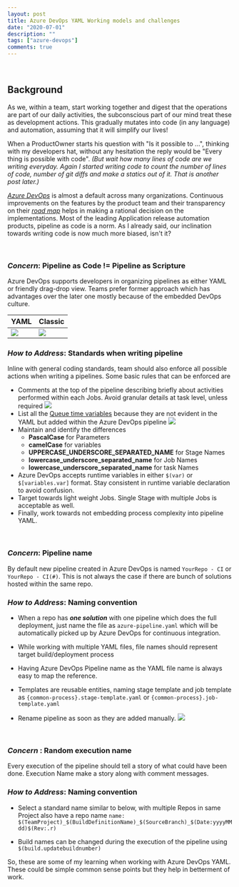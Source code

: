 ```yaml
---
layout: post
title: Azure DevOps YAML Working models and challenges
date: "2020-07-01"
description: ""
tags: ["azure-devops"]
comments: true
---
```

<!-- Post Content -->

<br/>

## Background
As we, within a team, start working together and digest that the operations are part of our daily activities, the subconscious part of our mind treat these as development actions. This gradually mutates into code (in any language) and automation, assuming that it will simplify our lives! 

When a ProductOwner starts his question with "Is it possible to ...", thinking with my developers hat, without any hesitation the reply would be "Every thing is possible with code". _(But wait how many lines of code are we writing everyday. Again I started writing code to count the number of lines of code, number of git diffs and make a statics out of it. That is another post later.)_

_[Azure DevOps](https://dev.azure.com)_ is almost a default across many organizations. Continuous improvements on the features by the product team and their transparency on their _[road map](https://dev.azure.com/mseng/AzureDevOpsRoadmap/_workitems/recentlyupdated)_ helps in making a rational decision on the implementations. Most of the leading Application release automation products, pipeline as code is a norm. As I already said, our inclination towards writing code is now much more biased, isn't it? 

<br/>

### _Concern_: __Pipeline as Code != Pipeline as Scripture__

Azure DevOps supports developers in organizing pipelines as either YAML or friendly drag-drop view. Teams prefer former approach which has advantages over the later one mostly because of the embedded DevOps culture.

|   YAML   |    Classic   |
|---|---|
|![](../../assets2020-07-02-AzDevops-Yaml-Build.jpg)|![](../../assets2020-07-02-AzDevops-Classic-Build.jpg)|

### _How to Address_: __Standards when writing pipeline__

Inline with general coding standards, team should also enforce all possible actions when writing a pipelines. Some basic rules that can be enforced are 
 - Comments at the top of the pipeline describing briefly about activities performed within each Jobs. Avoid granular details at task level, unless required
 ![](../../assets2020-07-02-AzDevops-Yaml-Comments.jpg)
 - List all the [Queue time variables](https://docs.microsoft.com/en-us/azure/devops/pipelines/process/variables?view=azure-devops&tabs=yaml%2Cbatch#allow-at-queue-time) because they are not evident in the YAML but added within the Azure DevOps pipeline
    ![](../../assets2020-07-02-AzDevops-Yaml-Queuetime-Var.jpg)
 - Maintain and identify the differences
    - __PascalCase__ for Parameters
    - __camelCase__ for variables
    - __UPPERCASE_UNDERSCORE_SEPARATED_NAME__ for Stage Names
    - __lowercase_underscore_separated_name__ for Job Names
    - __lowercase_underscore_separated_name__ for task Names
 - Azure DevOps accepts runtime variables in either ``` $(var) ``` or ``` $[variables.var] ``` format. Stay consistent in runtime variable declaration to avoid confusion. 
 - Target towards light weight Jobs. Single Stage with multiple Jobs is acceptable as well.
 - Finally, work towards not embedding process complexity into pipeline YAML.
 
 <br/>

### _Concern_: __Pipeline name__

By default new pipeline created in Azure DevOps is named ```YourRepo - CI``` or ```YourRepo - CI(#)```. This is not always the case if there are bunch of solutions hosted within the same repo. 

### _How to Address_: __Naming convention__
- When a repo has **_one solution_** with one pipeline which does the full deployment, just name the file as ```azure-pipeline.yaml``` which will be automatically picked up by Azure DevOps for continuous integration.

- While working with multiple YAML files, file names should represent target build/deployment process

- Having Azure DevOps Pipeline name as the YAML file name is always easy to map the reference.

- Templates are reusable entities, naming stage template and job template as ```{common-process}.stage-template.yaml``` or ```{common-process}.job-template.yaml```

- Rename pipeline as soon as they are added manually. 
![](2020-07-02-AzDevops-Yaml-PipelineName)

<br/>

### _Concern_ : __Random execution name__
Every execution of the pipeline should tell a story of what could have been done. Execution Name make a story along with comment messages. 

### _How to Address_: __Naming convention__
- Select a standard name similar to below, with multiple Repos in same Project also have a repo name
    ```name: $(TeamProject)_$(BuildDefinitionName)_$(SourceBranch)_$(Date:yyyyMMdd)$(Rev:.r)```

- Build names can be changed during the execution of the pipeline using ```$(build.updatebuildnumber)```

So, these are some of my learning when working with Azure DevOps YAML. These could be simple common sense points but they help in betterment of work.
